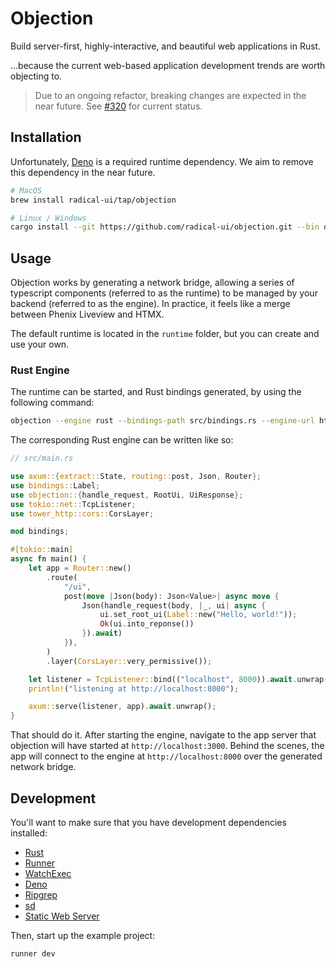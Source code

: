 # Objection

Build server-first, highly-interactive, and beautiful web applications in Rust.

...because the current web-based application development trends are worth objecting to.

> Due to an ongoing refactor, breaking changes are expected in the near future. See [#320](https://github.com/radical-ui/objection/pull/320) for current status.

## Installation

Unfortunately, [Deno](https://deno.com/) is a required runtime dependency. We aim to remove this dependency in the near future.

```sh
# MacOS
brew install radical-ui/tap/objection

# Linux / Windows
cargo install --git https://github.com/radical-ui/objection.git --bin objection
```

## Usage

Objection works by generating a network bridge, allowing a series of typescript components (referred to as the runtime)
to be managed by your backend (referred to as the engine). In practice, it feels like a merge between Phenix Liveview
and HTMX.

The default runtime is located in the `runtime` folder, but you can create and use your own.

### Rust Engine

The runtime can be started, and Rust bindings generated, by using the following command:

```sh
objection --engine rust --bindings-path src/bindings.rs --engine-url http://localhost:8000/ui run
```

The corresponding Rust engine can be written like so:

```rust
// src/main.rs

use axum::{extract::State, routing::post, Json, Router};
use bindings::Label;
use objection::{handle_request, RootUi, UiResponse};
use tokio::net::TcpListener;
use tower_http::cors::CorsLayer;

mod bindings;

#[tokio::main]
async fn main() {
	let app = Router::new()
		.route(
			"/ui",
			post(move |Json(body): Json<Value>| async move {
				Json(handle_request(body, |_, ui| async {
					ui.set_root_ui(Label::new("Hello, world!"));
					Ok(ui.into_reponse())
				}).await)
			}),
		)
		.layer(CorsLayer::very_permissive());

	let listener = TcpListener::bind(("localhost", 8000)).await.unwrap();
	println!("listening at http://localhost:8000");

	axum::serve(listener, app).await.unwrap();
}
```

That should do it. After starting the engine, navigate to the app server that objection will have started at `http://localhost:3000`.
Behind the scenes, the app will connect to the engine at `http://localhost:8000` over the generated network bridge.

## Development

You'll want to make sure that you have development dependencies installed:

- [Rust](https://www.rust-lang.org/tools/install)
- [Runner](https://github.com/stylemistake/runner)
- [WatchExec](https://github.com/watchexec/watchexec)
- [Deno](https://deno.com/)
- [Ripgrep](https://github.com/BurntSushi/ripgrep)
- [sd](https://github.com/chmln/sd)
- [Static Web Server](https://github.com/static-web-server/static-web-server)

Then, start up the example project:

```sh
runner dev
```
